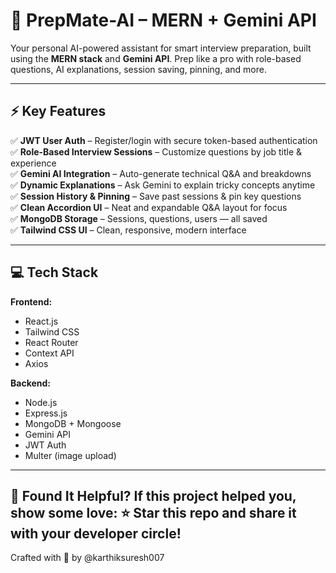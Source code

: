 # 🧠 PrepMate-AI – MERN + Gemini API

Your personal AI-powered assistant for smart interview preparation, built using the **MERN stack** and **Gemini API**. Prep like a pro with role-based questions, AI explanations, session saving, pinning, and more.


---

## ⚡ Key Features

✅ **JWT User Auth** – Register/login with secure token-based authentication  
✅ **Role-Based Interview Sessions** – Customize questions by job title & experience  
✅ **Gemini AI Integration** – Auto-generate technical Q&A and breakdowns  
✅ **Dynamic Explanations** – Ask Gemini to explain tricky concepts anytime  
✅ **Session History & Pinning** – Save past sessions & pin key questions  
✅ **Clean Accordion UI** – Neat and expandable Q&A layout for focus  
✅ **MongoDB Storage** – Sessions, questions, users — all saved  
✅ **Tailwind CSS UI** – Clean, responsive, modern interface  

---

## 💻 Tech Stack

**Frontend:**  
- React.js  
- Tailwind CSS  
- React Router  
- Context API  
- Axios  

**Backend:**  
- Node.js  
- Express.js  
- MongoDB + Mongoose  
- Gemini API  
- JWT Auth  
- Multer (image upload)

---
🌟 Found It Helpful?
If this project helped you, show some love:
⭐ Star this repo and share it with your developer circle!
---
Crafted with 💙 by @karthiksuresh007